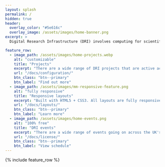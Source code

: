 ```yaml
---
layout: splash
permalink: /
hidden: true
header:
  overlay_color: "#5e616c"
  overlay_image: /assets/images/home-banner.png
excerpt: >
  Digital Research Infrastructure (DRI) involves computing for scientific and data intensive workloads. Ranging from traditional supercomputers to specialised data processing.

feature_row:
  - image_path: /assets/images/home-projects.webp
    alt: "customizable"
    title: "Projects"
    excerpt: "There are a wide range of DRI projects that are active across the ecosystem."
    url: "/docs/configuration/"
    btn_class: "btn--primary"
    btn_label: "Find out more"
  - image_path: /assets/images/mm-responsive-feature.png
    alt: "fully responsive"
    title: "Responsive layouts"
    excerpt: "Built with HTML5 + CSS3. All layouts are fully responsive with helpers to augment your content."
    url: "/docs/layouts/"
    btn_class: "btn--primary"
    btn_label: "Learn more"
  - image_path: /assets/images/home-events.png
    alt: "100% free"
    title: "DRI events"
    excerpt: "There are a wide range of events going on across the UK's DRI"
    url: "/docs/license/"
    btn_class: "btn--primary"
    btn_label: "View schedule"      
---
```


{% include feature_row %}
